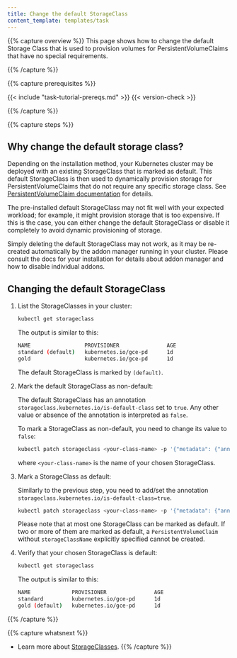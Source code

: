 ```yaml
---
title: Change the default StorageClass
content_template: templates/task
---
```


{{% capture overview %}}
This page shows how to change the default Storage Class that is used to
provision volumes for PersistentVolumeClaims that have no special requirements.

{{% /capture %}}

{{% capture prerequisites %}}

{{< include "task-tutorial-prereqs.md" >}} {{< version-check >}}

{{% /capture %}}

{{% capture steps %}}

## Why change the default storage class?

Depending on the installation method, your Kubernetes cluster may be deployed with
an existing StorageClass that is marked as default. This default StorageClass
is then used to dynamically provision storage for PersistentVolumeClaims
that do not require any specific storage class. See
[PersistentVolumeClaim documentation](/docs/concepts/storage/persistent-volumes/#class-1)
for details.

The pre-installed default StorageClass may not fit well with your expected workload;
for example, it might provision storage that is too expensive. If this is the case,
you can either change the default StorageClass or disable it completely to avoid
dynamic provisioning of storage.

Simply deleting the default StorageClass may not work, as it may be re-created
automatically by the addon manager running in your cluster. Please consult the docs for your installation
for details about addon manager and how to disable individual addons.

## Changing the default StorageClass

1. List the StorageClasses in your cluster:

    ```bash
    kubectl get storageclass
    ```

    The output is similar to this:

    ```bash
    NAME                 PROVISIONER               AGE
    standard (default)   kubernetes.io/gce-pd      1d
    gold                 kubernetes.io/gce-pd      1d
    ```

    The default StorageClass is marked by `(default)`.

1. Mark the default StorageClass as non-default:

      The default StorageClass has an annotation
      `storageclass.kubernetes.io/is-default-class` set to `true`. Any other value
      or absence of the annotation is interpreted as `false`.

      To mark a StorageClass as non-default, you need to change its value to `false`:

      ```bash
      kubectl patch storageclass <your-class-name> -p '{"metadata": {"annotations":{"storageclass.kubernetes.io/is-default-class":"false"}}}'
      ```

      where `<your-class-name>` is the name of your chosen StorageClass.

1. Mark a StorageClass as default:

      Similarly to the previous step, you need to add/set the annotation
      `storageclass.kubernetes.io/is-default-class=true`.

      ```bash
      kubectl patch storageclass <your-class-name> -p '{"metadata": {"annotations":{"storageclass.kubernetes.io/is-default-class":"true"}}}'
      ```

      Please note that at most one StorageClass can be marked as default. If two
      or more of them are marked as default, a `PersistentVolumeClaim` without `storageClassName` explicitly specified cannot be created.

1. Verify that your chosen StorageClass is default:

      ```bash
      kubectl get storageclass
      ```

      The output is similar to this:

      ```bash
      NAME             PROVISIONER               AGE
      standard         kubernetes.io/gce-pd      1d
      gold (default)   kubernetes.io/gce-pd      1d
      ```

{{% /capture %}}

{{% capture whatsnext %}}
* Learn more about [StorageClasses](/docs/concepts/storage/persistent-volumes/).
{{% /capture %}}


